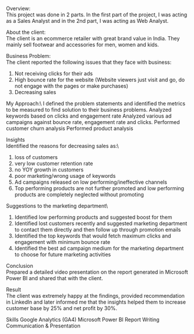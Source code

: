 Overview:\
This project was done in 2 parts. In the first part of the project, I was acting as a Sales Analyst and in the 2nd part, I was acting as Web Analyst. 

About the client:\
The client is an ecommerce retailer with great brand value in India. They mainly sell footwear and accessories for men, women and kids. 

Business Problem:\
The client reported the following issues that they face with business:
1. Not receiving clicks for their ads
2. High bounce rate for the website (Website viewers just visit and go, do not engage with the pages or make purchases)
3. Decreasing sales

My Approach:\ 
I defined the problem statements and identified the metrics to be measured to find solution to their business problems.
Analyzed keywords based on clicks and engagement rate
Analyzed various ad campaigns against bounce rate, engagement rate and clicks.
Performed customer churn analysis 
Performed product analysis

Insights\
Identified the reasons for decreasing sales as:\
1. loss of customers
2. very low customer retention rate
3. no YOY growth in customers
4. poor marketing/wrong usage of keywords
5. Ad campaigns released on low performing/ineffective channels
6. Top performing products are not further promoted and low performing products are completely neglected without promoting

Suggestions to the marketing department\
1. Identified low performing products and suggested boost for them
2. Identified lost customers recently and suggested marketing department to contact them directly and then follow up through promotion emails
3. Identified the top keywords that would fetch maximum clicks and engagement with minimum bounce rate
4. Identified the best ad campaign medium for the marketing department to choose for future marketing activities

Conclusion\
Prepared a detailed video presentation on the report generated in Microsoft Power BI and shared that with the client.

Result\
The client was extremely happy at the findings, provided recommendation in LinkedIn and later informed me that the insights helped them to increase customer base by 25% and net profit by 30%.

Skills
Google Analytics (GA4)
Microsoft Power BI
Report Writing
Communication & Presentation
